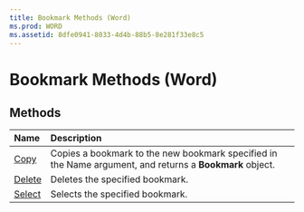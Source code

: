 ```yaml
---
title: Bookmark Methods (Word)
ms.prod: WORD
ms.assetid: 8dfe0941-8033-4d4b-88b5-8e281f33e8c5
---
```



# Bookmark Methods (Word)

## Methods



|**Name**|**Description**|
|:-----|:-----|
|[Copy](bookmark-copy-method-word.md)|Copies a bookmark to the new bookmark specified in the Name argument, and returns a  **Bookmark** object.|
|[Delete](bookmark-delete-method-word.md)|Deletes the specified bookmark.|
|[Select](bookmark-select-method-word.md)|Selects the specified bookmark.|

